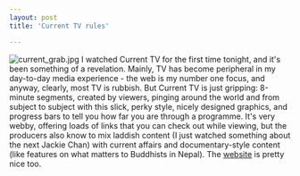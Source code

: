 ```yaml
---
layout: post
title: 'Current TV rules'

---
```


<img src='http://www.strangerpixel.com/wordpress/wp-content/uploads/2007/08/current_grab.jpg' alt='current_grab.jpg' />
I watched Current TV for the first time tonight, and it's been something of a revelation. Mainly, TV has become peripheral in my day-to-day media experience - the web is my number one focus, and anyway, clearly, most TV is rubbish. But Current TV is just gripping: 8-minute segments, created by viewers, pinging around the world and from subject to subject with this slick, perky style, nicely designed graphics, and progress bars to tell you how far you are through a programme. It's very webby, offering loads of links that you can check out while viewing, but the producers also know to mix laddish content (I just watched something about the next Jackie Chan) with current affairs and documentary-style content (like features on what matters to Buddhists in Nepal). The <a href="http://uk.current.com/">website</a> is pretty nice too. 
